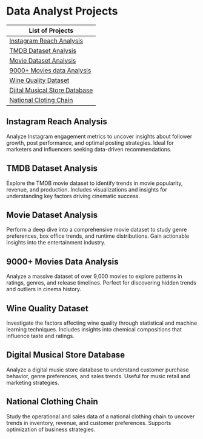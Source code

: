 # **Data Analyst Projects**

| List of Projects 											 	   	|
| -------- 											 	   	|
| [Instagram Reach Analysis](#Instagram-Reach-Analysis)			   	|
| [TMDB Dataset Analysis](#TMDB-Dataset-Analysis) 		   		|
| [Movie Dataset Analysis](#Movie-Dataset-Analysis) 		   		|
| [9000+ Movies data Analysis](#9000+-Movies-data-Analysis) 		   		|
| [Wine Quality Dataset](#Wine-Quality-Dataset) 		   		|
| [Diital Musical Store Database](#Diital-Musical-Store-Database) 		   		|
| [National Cloting Chain](#National-Cloting-Chain) 		   		|

## **Instagram Reach Analysis**  
Analyze Instagram engagement metrics to uncover insights about follower growth, post performance, and optimal posting strategies. Ideal for marketers and influencers seeking data-driven recommendations.

## **TMDB Dataset Analysis**  
Explore the TMDB movie dataset to identify trends in movie popularity, revenue, and production. Includes visualizations and insights for understanding key factors driving cinematic success.

## **Movie Dataset Analysis**  
Perform a deep dive into a comprehensive movie dataset to study genre preferences, box office trends, and runtime distributions. Gain actionable insights into the entertainment industry.

## **9000+ Movies Data Analysis**  
Analyze a massive dataset of over 9,000 movies to explore patterns in ratings, genres, and release timelines. Perfect for discovering hidden trends and outliers in cinema history.

## **Wine Quality Dataset**  
Investigate the factors affecting wine quality through statistical and machine learning techniques. Includes insights into chemical compositions that influence taste and ratings.

## **Digital Musical Store Database**  
Analyze a digital music store database to understand customer purchase behavior, genre preferences, and sales trends. Useful for music retail and marketing strategies.

## **National Clothing Chain**  
Study the operational and sales data of a national clothing chain to uncover trends in inventory, revenue, and customer preferences. Supports optimization of business strategies.